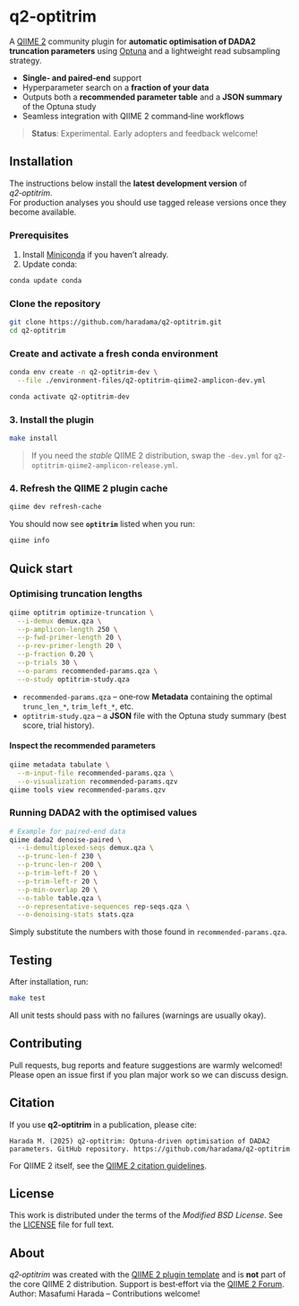 # q2‑optitrim

A [QIIME 2](https://qiime2.org) community plugin for **automatic optimisation of DADA2 truncation parameters** using [Optuna](https://optuna.org) and a lightweight read subsampling strategy.

* **Single‑ and paired‑end** support  
* Hyperparameter search on a **fraction of your data**
* Outputs both a **recommended parameter table** and a **JSON summary** of the Optuna study  
* Seamless integration with QIIME 2 command‑line workflows

> **Status**: Experimental. Early adopters and feedback welcome!  

## Installation

The instructions below install the **latest development version** of *q2‑optitrim*.  
For production analyses you should use tagged release versions once they become available.

### Prerequisites

1. Install [Miniconda](https://conda.io/miniconda.html) if you haven’t already.  
2. Update conda:

```bash
conda update conda
```

### Clone the repository

```bash
git clone https://github.com/haradama/q2-optitrim.git
cd q2-optitrim
```

### Create and activate a fresh conda environment

```bash
conda env create -n q2-optitrim-dev \
  --file ./environment-files/q2-optitrim-qiime2-amplicon-dev.yml

conda activate q2-optitrim-dev
```

</details>

### 3. Install the plugin

```bash
make install
```

> If you need the *stable* QIIME 2 distribution, swap the `-dev.yml` for
> `q2-optitrim-qiime2-amplicon-release.yml`.

### 4. Refresh the QIIME 2 plugin cache

```bash
qiime dev refresh-cache
```

You should now see **`optitrim`** listed when you run:

```bash
qiime info
```

## Quick start

### Optimising truncation lengths

```bash
qiime optitrim optimize-truncation \
  --i-demux demux.qza \
  --p-amplicon-length 250 \
  --p-fwd-primer-length 20 \
  --p-rev-primer-length 20 \
  --p-fraction 0.20 \
  --p-trials 30 \
  --o-params recommended-params.qza \
  --o-study optitrim-study.qza
```

* `recommended-params.qza` – one‑row **Metadata** containing the optimal `trunc_len_*`, `trim_left_*`, etc.
* `optitrim-study.qza` – a **JSON** file with the Optuna study summary (best score, trial history).

#### Inspect the recommended parameters

```bash
qiime metadata tabulate \
  --m-input-file recommended-params.qza \
  --o-visualization recommended-params.qzv
qiime tools view recommended-params.qzv
```

### Running DADA2 with the optimised values

```bash
# Example for paired-end data
qiime dada2 denoise-paired \
  --i-demultiplexed-seqs demux.qza \
  --p-trunc-len-f 230 \
  --p-trunc-len-r 200 \
  --p-trim-left-f 20 \
  --p-trim-left-r 20 \
  --p-min-overlap 20 \
  --o-table table.qza \
  --o-representative-sequences rep-seqs.qza \
  --o-denoising-stats stats.qza
```

Simply substitute the numbers with those found in `recommended-params.qza`.

## Testing

After installation, run:

```bash
make test
```

All unit tests should pass with no failures (warnings are usually okay).

## Contributing

Pull requests, bug reports and feature suggestions are warmly welcomed!
Please open an issue first if you plan major work so we can discuss design.

## Citation

If you use **q2‑optitrim** in a publication, please cite:

```plain
Harada M. (2025) q2-optitrim: Optuna‑driven optimisation of DADA2 parameters. GitHub repository. https://github.com/haradama/q2-optitrim
```

For QIIME 2 itself, see the [QIIME 2 citation guidelines](https://qiime2.org).

## License

This work is distributed under the terms of the *Modified BSD License*.
See the [LICENSE](LICENSE) file for full text.

## About

*q2‑optitrim* was created with the [QIIME 2 plugin template](https://develop.qiime2.org) and is **not** part of the core QIIME 2 distribution. Support is best‑effort via the [QIIME 2 Forum](https://forum.qiime2.org).
Author: Masafumi Harada – Contributions welcome!

